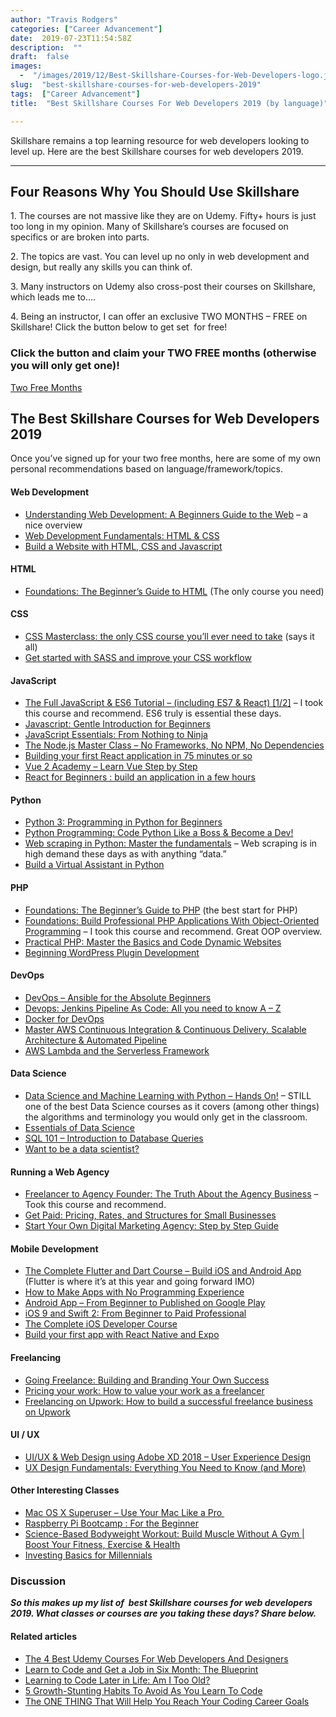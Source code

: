 ```yaml
---
author: "Travis Rodgers"
categories: ["Career Advancement"]
date:  2019-07-23T11:54:58Z
description:  ""
draft:  false
images: 
  -  "/images/2019/12/Best-Skillshare-Courses-for-Web-Developers-logo.jpg"
slug:  "best-skillshare-courses-for-web-developers-2019"
tags:  ["Career Advancement"]
title:  "Best Skillshare Courses For Web Developers 2019 (by language)"

---
```


<div class="lead-paragraph"><span class="dropcap">S</span>killshare remains a top learning resource for web developers looking to level up. Here are the best Skillshare courses for web developers 2019.</div>
<hr class="lead-hr">
<h2>Four Reasons Why You Should Use Skillshare</h2>
<p>1. The courses are not massive like they are on Udemy. Fifty+ hours is just too long in my opinion. Many of Skillshare&#8217;s courses are focused on specifics or are broken into parts.&nbsp;</p>
<p>2. The topics are vast. You can level up no only in web development and design, but really any skills you can think of.</p>
<p>3. Many instructors on Udemy also cross-post their courses on Skillshare, which leads me to&#8230;.</p>
<p>4. Being an instructor, I can offer an exclusive TWO MONTHS &#8211; FREE on Skillshare! Click the button below to get set &nbsp;for free!</p>
<h3>Click the button and claim your TWO FREE months (otherwise you will only get one)!</h3>
<p class="textcenter"><a href="/recommends/skillshare" class="button" target="_blank">Two Free Months</a></p>
<h2>The Best Skillshare Courses for Web Developers 2019</h2>
<p>Once you&#8217;ve signed up for your two free months, here are some of my own personal recommendations based on language/framework/topics.</p>
<h4>Web Development</h4>
<ul>
<li><a href="https://www.skillshare.com/classes/Understanding-Web-Development-A-Beginners-Guide-to-the-Web/1755504373" target="_blank" rel="noopener noreferrer">Understanding Web Development: A Beginners Guide to the Web</a>&nbsp;&#8211; a nice overview</li>
<li><a href="https://www.skillshare.com/classes/Web-Development-Fundamentals-HTML-CSS/1295258243" target="_blank" rel="noopener noreferrer">Web Development Fundamentals: HTML &amp; CSS</a></li>
<li><a href="https://www.skillshare.com/classes/Build-a-Website-with-HTML-CSS-and-Javascript/1777096685">Build a Website with HTML, CSS and Javascript</a></li>
</ul>
<h4>HTML</h4>
<ul>
<li><a href="https://www.skillshare.com/classes/Foundations-The-Beginners-Guide-to-HTML/890420646" target="_blank" rel="noopener noreferrer">Foundations: The Beginner&#8217;s Guide to HTML</a>&nbsp;(The only course you need)</li>
</ul>
<h4>CSS</h4>
<ul>
<li><a href="https://www.skillshare.com/classes/Understanding-Web-Development-A-Beginners-Guide-to-the-Web/1755504373" target="_blank" rel="noopener noreferrer"></a><a href="https://www.skillshare.com/classes/CSS-Masterclass-the-only-CSS-course-youll-ever-need-to-take./1912713660">CSS Masterclass: the only CSS course you&#8217;ll ever need to take</a>&nbsp;(says it all)</li>
<li><a href="https://www.skillshare.com/classes/Get-started-with-SASS-and-improve-your-CSS-workflow/94697239">Get started with SASS and improve your CSS workflow</a></li>
</ul>
<h4>JavaScript</h4>
<ul>
<li><a href="https://www.skillshare.com/classes/The-Full-JavaScript-ES6-Tutorial-including-ES7-React-12/598208629" target="_blank" rel="noopener noreferrer">The Full JavaScript &amp; ES6 Tutorial &#8211; (including ES7 &amp; React) [1/2]</a> &#8211; I took this course and recommend. ES6 truly is essential these days.&nbsp;</li>
<li><a href="https://www.skillshare.com/classes/Javascript-Gentle-Introduction-for-Beginners/463484328">Javascript: Gentle Introduction for Beginners</a></li>
<li><a href="https://www.skillshare.com/classes/JavaScript-Essentials-From-Nothing-to-Ninja/1343158667">JavaScript Essentials: From Nothing to Ninja</a><a href="https://www.skillshare.com/classes/The-Node.js-Master-Class-No-Frameworks-No-NPM-No-Dependencies/187976462" target="_blank" rel="noopener noreferrer"></a></li>
<li><a href="https://www.skillshare.com/classes/The-Node.js-Master-Class-No-Frameworks-No-NPM-No-Dependencies/187976462" target="_blank" rel="noopener noreferrer">The Node.js Master Class &#8211; No Frameworks, No NPM, No Dependencies</a><a href="https://www.skillshare.com/classes/Building-your-first-React-application-in-75-minutes-or-so/1253484924" target="_blank" rel="noopener noreferrer"></a></li>
<li><a href="https://www.skillshare.com/classes/Building-your-first-React-application-in-75-minutes-or-so/1253484924" target="_blank" rel="noopener noreferrer">Building your first React application in 75 minutes or so</a><a href="https://www.skillshare.com/classes/Vue.js-2-Academy-Learn-Vue-Step-by-Step/976397920" target="_blank" rel="noopener noreferrer"></a></li>
<li><a href="https://www.skillshare.com/classes/Vue.js-2-Academy-Learn-Vue-Step-by-Step/976397920" target="_blank" rel="noopener noreferrer">Vue 2 Academy &#8211; Learn Vue Step by Step</a></li>
<li><a href="https://www.skillshare.com/classes/React-for-Beginners-build-an-application-in-a-few-hours/408417374?via=search-layout-grid">React for Beginners : build an application in a few hours</a></li>
</ul>
<h4>Python</h4>
<ul>
<li><a href="https://www.skillshare.com/classes/Python-Programming-Code-Python-Like-a-Boss-Become-a-Dev/1268271896" target="_blank" rel="noopener noreferrer"></a><a href="https://www.skillshare.com/classes/Python-3-Programming-in-Python-for-Beginners/1885709497?via=search-layout-grid">Python 3: Programming in Python for Beginners</a></li>
<li><a href="https://www.skillshare.com/classes/Python-Programming-Code-Python-Like-a-Boss-Become-a-Dev/1268271896" target="_blank" rel="noopener noreferrer">Python Programming: Code Python Like a Boss &amp; Become a Dev!</a></li>
<li><a href="https://www.skillshare.com/classes/Web-Scraping-In-Python-Master-The-Fundamentals/106021475" target="_blank" rel="noopener noreferrer">Web scraping in Python: Master the fundamentals</a> &#8211; Web scraping is in high demand these days as with anything &#8220;data.&#8221;<a href="https://www.skillshare.com/classes/Build-a-Virtual-Assistant-in-Python/1333396372" target="_blank" rel="noopener noreferrer"></a></li>
<li><a href="https://www.skillshare.com/classes/Build-a-Virtual-Assistant-in-Python/1333396372" target="_blank" rel="noopener noreferrer">Build a Virtual Assistant in Python</a></li>
</ul>
<h4>PHP</h4>
<ul>
<li><a href="https://www.skillshare.com/classes/Foundations-Build-Professional-PHP-Applications-With-Object-Oriented-Programming/483034335" target="_blank" rel="noopener noreferrer"></a><a href="https://www.skillshare.com/classes/Foundations-The-Beginners-Guide-to-PHP/610626869?via=search-layout-grid">Foundations: The Beginner&#8217;s Guide to PHP</a> (the best start for PHP)</li>
<li><a href="https://www.skillshare.com/classes/Foundations-Build-Professional-PHP-Applications-With-Object-Oriented-Programming/483034335" target="_blank" rel="noopener noreferrer">Foundations: Build Professional PHP Applications With Object-Oriented Programming</a> &#8211; I took this course and recommend. Great OOP overview.&nbsp;</li>
<li><a href="https://www.skillshare.com/classes/Practical-PHP-Master-the-Basics-and-Code-Dynamic-Websites/26530331" target="_blank" rel="noopener noreferrer">Practical PHP: Master the Basics and Code Dynamic Websites</a></li>
<li><a href="https://www.skillshare.com/classes/Beginning-WordPress-Plugin-Development/155058323" target="_blank" rel="noopener noreferrer">Beginning WordPress Plugin Development</a></li>
</ul>
<h4>DevOps</h4>
<ul>
<li><a href="https://www.skillshare.com/classes/Foundations-The-Beginners-Guide-to-PHP/610626869?via=search-layout-grid"></a><a href="https://www.skillshare.com/classes/DevOps-Ansible-for-the-Absolute-Beginners/711623258?via=search-layout-grid">DevOps &#8211; Ansible for the Absolute Beginners</a></li>
<li><a href="https://www.skillshare.com/classes/Devops-Jenkins-Pipeline-As-Code-All-you-need-to-know-A-Z/252413450?via=search-layout-grid">Devops: Jenkins Pipeline As Code: All you need to know A &#8211; Z</a></li>
<li><a href="https://www.skillshare.com/classes/Docker-for-DevOps/1706765856?via=search-layout-grid">Docker for DevOps</a></li>
<li><a href="https://www.skillshare.com/classes/Master-AWS-Continuous-Integration-Continuous-Delivery.-Scalable-Architecture-Automated-Pipeline/797905962?via=search-layout-grid">Master AWS Continuous Integration &amp; Continuous Delivery. Scalable Architecture &amp; Automated Pipeline</a></li>
<li><a href="https://www.skillshare.com/classes/AWS-Lambda-and-the-Serverless-Framework/1633614282?via=search-layout-grid">AWS Lambda and the Serverless Framework</a></li>
</ul>
<h4>Data Science</h4>
<ul>
<li><a href="https://www.skillshare.com/classes/Data-Science-and-Machine-Learning-with-Python-Hands-On/1263657127" target="_blank" rel="noopener noreferrer">Data Science and Machine Learning with Python &#8211; Hands On!</a> &#8211; STILL one of the best Data Science courses as it covers (among other things) the algorithms and terminology you would only get in the classroom.</li>
<li><a href="https://www.skillshare.com/classes/Essentials-of-Data-Science/1521508928?">Essentials of Data Science</a></li>
<li><a href="https://www.skillshare.com/classes/SQL-101-Introduction-to-Database-Queries/392604857" target="_blank" rel="noopener noreferrer">SQL 101 &#8211; Introduction to Database Queries</a></li>
<li><a href="https://www.skillshare.com/classes/Want-to-be-a-Data-Scientist/58630197" target="_blank" rel="noopener noreferrer">Want to be a data scientist?</a></li>
</ul>
<h4>Running a Web Agency</h4>
<ul>
<li><a href="https://www.skillshare.com/classes/Freelancer-to-Agency-Founder-The-Truth-About-the-Agency-Business/363723472" target="_blank" rel="noopener noreferrer">Freelancer to Agency Founder: The Truth About the Agency Business</a>&nbsp;&#8211; Took this course and recommend.<a href="https://www.skillshare.com/classes/Get-Paid-Pricing-Rates-and-Structures-for-Small-Businesses/438435854"></a></li>
<li><a href="https://www.skillshare.com/classes/Get-Paid-Pricing-Rates-and-Structures-for-Small-Businesses/438435854">Get Paid: Pricing, Rates, and Structures for Small Businesses</a></li>
<li><a href="https://www.skillshare.com/classes/Start-Your-Own-Digital-Marketing-Agency-Step-by-Step-Guide/613256302?via=search-layout-grid">Start Your Own Digital Marketing Agency: Step by Step Guide</a></li>
</ul>
<h4>Mobile Development</h4>
<ul>
<li><a href="https://www.skillshare.com/classes/Android-App-From-Beginner-to-Published-on-Google-Play-/335214288" target="_blank" rel="noopener noreferrer"></a><a href="https://www.skillshare.com/classes/How-to-Make-Apps-with-No-Programming-Experience/1960310793?via=search-layout-grid">The Complete Flutter and Dart Course &#8211; Build iOS and Android App</a> (Flutter is where it&#8217;s at this year and going forward IMO)</li>
<li><a href="https://www.skillshare.com/classes/Android-App-From-Beginner-to-Published-on-Google-Play-/335214288" target="_blank" rel="noopener noreferrer"></a><a href="https://www.skillshare.com/classes/How-to-Make-Apps-with-No-Programming-Experience/1960310793?via=search-layout-grid">How to Make Apps with No Programming Experience</a></li>
<li><a href="https://www.skillshare.com/classes/Android-App-From-Beginner-to-Published-on-Google-Play-/335214288" target="_blank" rel="noopener noreferrer">Android App &#8211; From Beginner to Published on Google Play</a></li>
<li><a href="https://www.skillshare.com/classes/iOS-9-and-Swift-2-From-Beginner-to-Paid-Professional/1597464865?via=search-layout-grid">iOS 9 and Swift 2: From Beginner to Paid Professional</a><a href="https://www.skillshare.com/classes/The-Complete-iOS-Developer-Course-/2086623715" target="_blank" rel="noopener noreferrer"></a></li>
<li><a href="https://www.skillshare.com/classes/The-Complete-iOS-Developer-Course-/2086623715" target="_blank" rel="noopener noreferrer">The Complete iOS Developer Course</a><a href="https://www.skillshare.com/classes/Build-your-first-app-with-React-Native-and-Expo/198081804"></a></li>
<li><a href="https://www.skillshare.com/classes/Build-your-first-app-with-React-Native-and-Expo/198081804">Build your first app with React Native and Expo</a></li>
</ul>
<h4>Freelancing</h4>
<ul>
<li><a href="https://www.skillshare.com/classes/Going-Freelance-Building-and-Branding-Your-Own-Success/1018002097" target="_blank" rel="noopener noreferrer">Going Freelance: Building and Branding Your Own Success</a><a href="https://www.skillshare.com/classes/Pricing-Your-Work-How-to-Value-Your-Work-as-a-Freelancer/486346055" target="_blank" rel="noopener noreferrer"></a></li>
<li><a href="https://www.skillshare.com/classes/Pricing-Your-Work-How-to-Value-Your-Work-as-a-Freelancer/486346055" target="_blank" rel="noopener noreferrer">Pricing your work: How to value your work as a freelancer</a><a href="https://www.skillshare.com/classes/Freelancing-On-Upwork-How-to-Build-a-Successful-Freelance-Business-With-Upwork/745729452" target="_blank" rel="noopener noreferrer"></a></li>
<li><a href="https://www.skillshare.com/classes/Freelancing-On-Upwork-How-to-Build-a-Successful-Freelance-Business-With-Upwork/745729452" target="_blank" rel="noopener noreferrer">Freelancing on Upwork: How to build a successful freelance business on Upwork</a></li>
</ul>
<h4>UI / UX</h4>
<ul>
<li><a href="https://www.skillshare.com/classes/UIUX-Web-Design-using-Adobe-XD-2018-User-Experience-Design/1315892018" target="_blank" rel="noopener noreferrer">UI/UX &amp; Web Design using Adobe XD 2018 &#8211; User Experience Design</a><a href="https://www.skillshare.com/classes/UX-Design-Fundamentals-Everything-You-Need-to-Know-and-More/205592978" target="_blank" rel="noopener noreferrer"></a></li>
<li><a href="https://www.skillshare.com/classes/UX-Design-Fundamentals-Everything-You-Need-to-Know-and-More/205592978" target="_blank" rel="noopener noreferrer">UX Design Fundamentals: Everything You Need to Know (and More)</a><a href="https://www.skillshare.com/classes/Freelancing-On-Upwork-How-to-Build-a-Successful-Freelance-Business-With-Upwork/745729452" target="_blank" rel="noopener noreferrer"></a></li>
</ul>
<h4>Other Interesting Classes</h4>
<ul>
<li><a href="https://www.skillshare.com/classes/Mac-OS-X-Superuser-Use-Your-Mac-Like-a-Pro-%E2%9C%85/1985890954" target="_blank" rel="noopener noreferrer">Mac OS X Superuser &#8211; Use Your Mac Like a Pro&nbsp;</a><a href="https://www.skillshare.com/classes/Raspberry-Pi-Bootcamp-For-the-Beginner/366569605" target="_blank" rel="noopener noreferrer"></a></li>
<li><a href="https://www.skillshare.com/classes/Raspberry-Pi-Bootcamp-For-the-Beginner/366569605" target="_blank" rel="noopener noreferrer">Raspberry Pi Bootcamp : For the Beginner</a></li>
<li><a href="https://www.skillshare.com/classes/Science-Based-Bodyweight-Workout-Build-Muscle-Without-A-Gym-Boost-Your-Fitness-Exercise-Health/97376478">Science-Based Bodyweight Workout: Build Muscle Without A Gym | Boost Your Fitness, Exercise &amp; Health</a><a href="https://www.skillshare.com/classes/Investing-Basics-for-Millennials/1569984319"></a></li>
<li><a href="https://www.skillshare.com/classes/Investing-Basics-for-Millennials/1569984319">Investing Basics for Millennials</a></li>
</ul>
<h3>Discussion</h3>
<p><em><strong>So this makes up my list of &nbsp;best Skillshare courses for web developers 2019. What classes or courses are you taking these days? Share below.</strong></em></p>
<h4>Related articles</h4>
<ul>
<li itemprop="headline"><a href="/4-best-udemy-courses-for-web-developers" target="_blank" rel="noopener noreferrer">The 4 Best Udemy Courses For Web Developers And Designers</a></li>
<li itemprop="headline"><a href="/learn-to-code-and-get-a-job-in-six-months-step-by-step" target="_blank" rel="noopener noreferrer">Learn to Code and Get a Job in Six Month: The Blueprint</a></li>
<li itemprop="headline"><a href="/learning-to-code-later-in-life-am-i-too-old" target="_blank" rel="noopener noreferrer">Learning to Code Later in Life: Am I Too Old?</a></li>
<li itemprop="headline"><a href="/5-growth-stunting-habits-to-avoid-as-you-learn-to-code" target="_blank" rel="noopener noreferrer">5 Growth-Stunting Habits To Avoid As You Learn To Code</a></li>
<li itemprop="headline"><a href="/the-one-thing-that-will-help-you-reach-your-coding-career-goals" target="_blank" rel="noopener noreferrer">The ONE THING That Will Help You Reach Your Coding Career Goals</a></li>
</ul>



